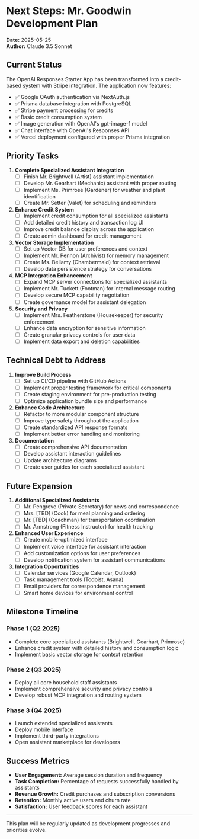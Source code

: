 # Next Steps: Mr. Goodwin Development Plan

**Date:** 2025-05-25  
**Author:** Claude 3.5 Sonnet

## Current Status

The OpenAI Responses Starter App has been transformed into a credit-based system with Stripe integration. The application now features:

- ✅ Google OAuth authentication via NextAuth.js
- ✅ Prisma database integration with PostgreSQL
- ✅ Stripe payment processing for credits
- ✅ Basic credit consumption system
- ✅ Image generation with OpenAI's gpt-image-1 model
- ✅ Chat interface with OpenAI's Responses API
- ✅ Vercel deployment configured with proper Prisma integration

## Priority Tasks

1. **Complete Specialized Assistant Integration**
   - [ ] Finish Mr. Brightwell (Artist) assistant implementation
   - [ ] Develop Mr. Gearhart (Mechanic) assistant with proper routing
   - [ ] Implement Ms. Primrose (Gardener) for weather and plant identification
   - [ ] Create Mr. Setter (Valet) for scheduling and reminders

2. **Enhance Credit System**
   - [ ] Implement credit consumption for all specialized assistants
   - [ ] Add detailed credit history and transaction log UI
   - [ ] Improve credit balance display across the application
   - [ ] Create admin dashboard for credit management

3. **Vector Storage Implementation**
   - [ ] Set up Vector DB for user preferences and context
   - [ ] Implement Mr. Pennon (Archivist) for memory management
   - [ ] Create Ms. Bellamy (Chambermaid) for context retrieval
   - [ ] Develop data persistence strategy for conversations

4. **MCP Integration Enhancement**
   - [ ] Expand MCP server connections for specialized assistants
   - [ ] Implement Mr. Tuckett (Footman) for internal message routing
   - [ ] Develop secure MCP capability negotiation
   - [ ] Create governance model for assistant delegation

5. **Security and Privacy**
   - [ ] Implement Mrs. Featherstone (Housekeeper) for security enforcement
   - [ ] Enhance data encryption for sensitive information
   - [ ] Create granular privacy controls for user data
   - [ ] Implement data export and deletion capabilities

## Technical Debt to Address

1. **Improve Build Process**
   - [ ] Set up CI/CD pipeline with GitHub Actions
   - [ ] Implement proper testing framework for critical components
   - [ ] Create staging environment for pre-production testing
   - [ ] Optimize application bundle size and performance

2. **Enhance Code Architecture**
   - [ ] Refactor to more modular component structure
   - [ ] Improve type safety throughout the application
   - [ ] Create standardized API response formats
   - [ ] Implement better error handling and monitoring

3. **Documentation**
   - [ ] Create comprehensive API documentation
   - [ ] Develop assistant interaction guidelines
   - [ ] Update architecture diagrams
   - [ ] Create user guides for each specialized assistant

## Future Expansion

1. **Additional Specialized Assistants**
   - [ ] Mr. Pengrove (Private Secretary) for news and correspondence
   - [ ] Mrs. [TBD] (Cook) for meal planning and ordering
   - [ ] Mr. [TBD] (Coachman) for transportation coordination
   - [ ] Mr. Armstrong (Fitness Instructor) for health tracking

2. **Enhanced User Experience**
   - [ ] Create mobile-optimized interface
   - [ ] Implement voice interface for assistant interaction
   - [ ] Add customization options for user preferences
   - [ ] Develop notification system for assistant communications

3. **Integration Opportunities**
   - [ ] Calendar services (Google Calendar, Outlook)
   - [ ] Task management tools (Todoist, Asana)
   - [ ] Email providers for correspondence management
   - [ ] Smart home devices for environment control

## Milestone Timeline

### Phase 1 (Q2 2025)
- Complete core specialized assistants (Brightwell, Gearhart, Primrose)
- Enhance credit system with detailed history and consumption logic
- Implement basic vector storage for context retention

### Phase 2 (Q3 2025)
- Deploy all core household staff assistants
- Implement comprehensive security and privacy controls
- Develop robust MCP integration and routing system

### Phase 3 (Q4 2025)
- Launch extended specialized assistants
- Deploy mobile interface
- Implement third-party integrations
- Open assistant marketplace for developers

## Success Metrics

- **User Engagement:** Average session duration and frequency
- **Task Completion:** Percentage of requests successfully handled by assistants
- **Revenue Growth:** Credit purchases and subscription conversions
- **Retention:** Monthly active users and churn rate
- **Satisfaction:** User feedback scores for each assistant

---

This plan will be regularly updated as development progresses and priorities evolve.
